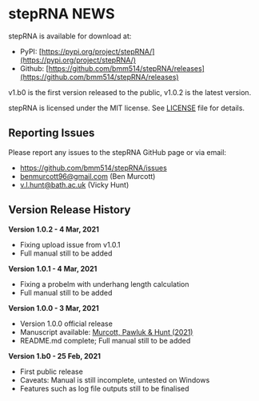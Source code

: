 # stepRNA NEWS

stepRNA is available for download at:
- PyPI: [https://pypi.org/project/stepRNA/](https://pypi.org/project/stepRNA/)
- Github: [https://github.com/bmm514/stepRNA/releases](https://github.com/bmm514/stepRNA/releases)  

v1.b0 is the first version released to the public, v1.0.2 is the latest version.  

stepRNA is licensed under the MIT license.  See [LICENSE](https://github.com/bmm514/stepRNA/blob/master/LICENSE) file for details.

## Reporting Issues

Please report any issues to the stepRNA GitHub page or via email:
- https://github.com/bmm514/stepRNA/issues
- benmurcott96@gmail.com (Ben Murcott)
- v.l.hunt@bath.ac.uk (Vicky Hunt)

## Version Release History

**Version 1.0.2 - 4 Mar, 2021**

- Fixing upload issue from v1.0.1
- Full manual still to be added

**Version 1.0.1 - 4 Mar, 2021**

- Fixing a probelm with underhang length calculation
- Full manual still to be added

**Version 1.0.0 - 3 Mar, 2021**

- Version 1.0.0 official release
- Manuscript available: [Murcott, Pawluk & Hunt (2021)](URL_LINK)
- README.md complete; Full manual still to be added

**Version 1.b0 - 25 Feb, 2021**

- First public release
- Caveats: Manual is still incomplete, untested on Windows
- Features such as log file outputs still to be finalised
